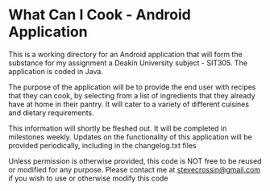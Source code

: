 # What Can I Cook - Android Application

This is a working directory for an Android application that will form the substance for my assignment 
a Deakin University subject - SIT305. The application is coded in Java.

The purpose of the application will be to provide the end user with recipes that they can cook, by selecting
from a list of ingredients that they already have at home in their pantry. It will cater to a variety of different
cuisines and dietary requirements.

This information will shortly be fleshed out. It will be completed in milestones weekly. Updates on the functionality
of this application will be provided periodically, including in the changelog.txt files

Unless permission is otherwise provided, this code is NOT free to be reused or modified for any purpose. Please contact me
at stevecrossin@gmail.com if you wish to use or otherwise modify this code
